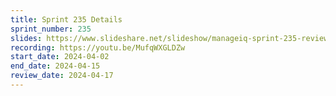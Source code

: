 ```yaml
---
title: Sprint 235 Details
sprint_number: 235
slides: https://www.slideshare.net/slideshow/manageiq-sprint-235-review-slide-deck/267309136
recording: https://youtu.be/MufqWXGLDZw
start_date: 2024-04-02
end_date: 2024-04-15
review_date: 2024-04-17
---
```

